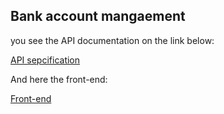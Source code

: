 ## Bank account mangaement
 you see the API documentation on the link below:
 
[API sepcification](https://petstore.swagger.io/?url=https://raw.githubusercontent.com/Marc985/bank-app/main/Docs/bank.yml#/)

And here the front-end:

[Front-end](https://github.com/Lalaina0904/bank_app)